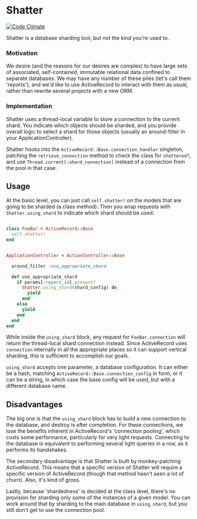 # Shatter

[![Code Climate](https://codeclimate.com/github/emcien/shatter.png)](https://codeclimate.com/github/emcien/shatter)

Shatter is a database sharding tool, but not the kind you're used to.

### Motivation

We desire (and the reasons for our desires are complex) to have large sets of associated,
self-contained, immutable relational data confined to separate databases. We may have any
number of these piles (let's call them 'reports'), and we'd like to use ActiveRecord
to interact with them as usual, rather than rewrite several projects with a new ORM.

### Implementation

Shatter uses a thread-local variable to store a connection to the current shard.
You indicate which objects should be sharded, and you provide overall logic to select
a shard for those objects (usually an around-filter in your ApplicationController).

Shatter hooks into the `ActiveRecord::Base.connection_handler` singleton, patching
the `retrieve_connection` method to check the class for `shattered?`, and use
`Thread.current[:shard_connection]` instead of a connection from the pool in that case.

## Usage

At the basic level, you can just call `self.shatter!` on the models that are going to
be sharded (a class method). Then you wrap requests with `Shatter.using_shard` to
indicate which shard should be used:

```ruby

class FooBar < ActiveRecord::Base
  self.shatter!
end


AppliationController < ActionController::Base

  around_filter :use_appropriate_shard

  def use_appropriate_shard
    if params[:report_id].present?
      Shatter.using_shard(shard_config) do
        yield
      end
    else
      yield
    end
  end
end
```

While inside the `using_shard` block, any request for `FooBar.connection` will return
the thread-local shard connection instead. Since ActiveRecord uses `connection`
internally in all the appropriate places so it can support vertical sharding,
this is sufficient to accomplish our goals.

`using_shard` accepts one parameter, a database configuration. It can either be
a hash, matching `ActiveRecord::Base.connection_config` in form, or it can be a
string, in which case the base config will be used, but with a different database name.

## Disadvantages

The big one is that the `using_shard` block has to build a new connection to the
database, and destroy is after completion. For these connections, we lose the
benefits inherent in ActiveRecord's 'connection pooling', which costs some performance,
particularly for very light requests. Connecting to the database is equivalent to
performing several light queries in a row, as it performs its handshakes.

The secondary disadvantage is that Shatter is built by monkey-patching ActiveRecord.
This means that a specific version of Shatter will require a specific version of
ActiveRecord (though that method hasn't seen a lot of churn). Also, it's kind of gross.

Lastly, because 'shardedness' is decided at the class level, there's no provision for
sharding only *some* of the instances of a given model. You can work around that
by sharding to the main database in `using_shard`, but you still don't get to use the
connection pool.
